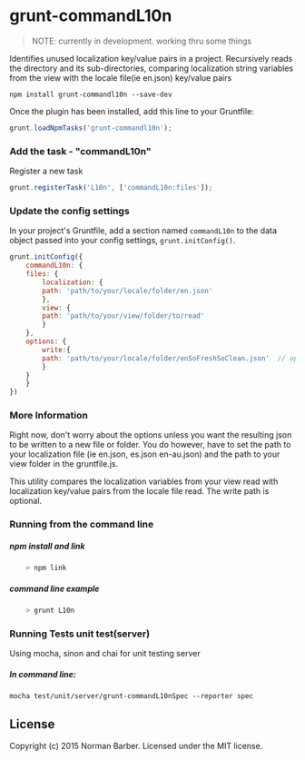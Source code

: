 # grunt-commandL10n
> NOTE: currently in development. working thru some things

Identifies unused localization key/value pairs in a project. Recursively reads the directory and its sub-directories, comparing localization string variables from the view with the locale file(ie en.json) key/value pairs


```shell
npm install grunt-commandl10n --save-dev
```

Once the plugin has been installed, add this line to your Gruntfile:

```js
grunt.loadNpmTasks('grunt-commandl10n');
```

### Add the task - "commandL10n"
Register a new task
```js
grunt.registerTask('L10n', ['commandL10n:files']);
```

### Update the config settings
In your project's Gruntfile, add a section named `commandL10n` to the data object passed into your config settings, `grunt.initConfig()`.

```js
grunt.initConfig({
    commandL10n: {
	files: {
	    localization: {
		path: 'path/to/your/locale/folder/en.json'
	    },
	    view: {
		path: 'path/to/your/view/folder/to/read'
	    }
	},
	options: {
	    write:{
		path: 'path/to/your/locale/folder/enSoFreshSoClean.json'  // optional
	    }
	}
    }
})
```

### More Information
Right now, don't worry about the options unless you want the resulting json to be written to a new file or folder.
You do however, have to set the path to your localization file (ie en.json, es.json  en-au.json) and the path to your view folder in the gruntfile.js.

This utility compares the localization variables from your view read with localization key/value pairs from the locale file read. The write path is optional.

### Running from the command line
##### npm install and link
```javascript
	> npm link
```

##### command line example
```javascript
	> grunt L10n
```


### Running Tests unit test(server)

Using mocha, sinon and chai for unit testing server

##### In command line:

    mocha test/unit/server/grunt-commandL10nSpec --reporter spec


## License
Copyright (c) 2015 Norman Barber. Licensed under the MIT license.
